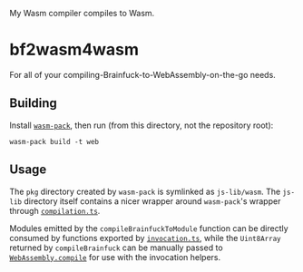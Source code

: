 My Wasm compiler compiles to Wasm.

# bf2wasm4wasm

For all of your compiling-Brainfuck-to-WebAssembly-on-the-go needs.

## Building

Install [`wasm-pack`](https://rustwasm.github.io/wasm-pack/installer/), then run (from this directory, not the repository root):

```
wasm-pack build -t web
```

## Usage

The `pkg` directory created by `wasm-pack` is symlinked as `js-lib/wasm`. The `js-lib` directory itself contains a nicer wrapper around `wasm-pack`'s wrapper through [`compilation.ts`](https://github.com/Quantaly/bf2wasm/blob/master/wasm-module/js-lib/compilation.ts).

Modules emitted by the `compileBrainfuckToModule` function can be directly consumed by functions exported by [`invocation.ts`](https://github.com/Quantaly/bf2wasm/blob/master/wasm-module/js-lib/invocation.ts), while the `Uint8Array` returned by `compileBrainfuck` can be manually passed to [`WebAssembly.compile`](https://developer.mozilla.org/en-US/docs/Web/JavaScript/Reference/Global_Objects/WebAssembly/compile) for use with the invocation helpers.